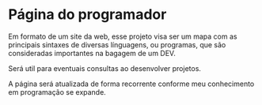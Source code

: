# Página do programador  
  
Em formato de um site da web, esse projeto visa ser um mapa com as principais sintaxes de diversas línguagens, ou programas, que são consideradas importantes na bagagem de um DEV.

Será util para eventuais consultas ao desenvolver projetos.

A página será atualizada de forma recorrente conforme meu conhecimento em programação se expande.




